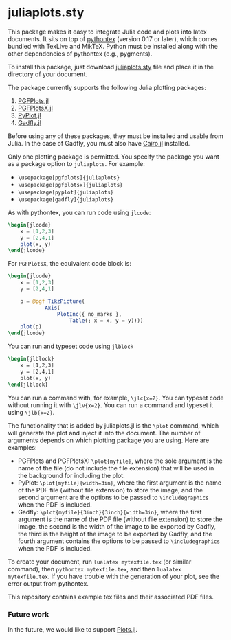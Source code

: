 # juliaplots.sty

This package makes it easy to integrate Julia code and plots into latex documents. It sits on top of [pythontex](https://www.ctan.org/pkg/pythontex?lang=en) (version 0.17 or later), which comes bundled with TexLive and MikTeX. Python must be installed along with the other dependencies of pythontex (e.g., pygments).

To install this package, just download [juliaplots.sty](https://github.com/sisl/juliaplots.sty/raw/master/juliaplots.sty) file and place it in the directory of your document.

The package currently supports the following Julia plotting packages:

1. [PGFPlots.jl](https://github.com/sisl/PGFPlots.jl)
2. [PGFPlotsX.jl](https://github.com/KristofferC/PGFPlotsX.jl)
3. [PyPlot.jl](https://github.com/stevengj/PyPlot.jl)
4. [Gadfly.jl](https://github.com/dcjones/Gadfly.jl)

Before using any of these packages, they must be installed and usable from Julia. In the case of Gadfly, you must also have [Cairo.jl](https://github.com/JuliaGraphics/Cairo.jl)  installed.

Only one plotting package is permitted. You specify the package you want as a package option to `juliaplots`. For example:
* `\usepackage[pgfplots]{juliaplots}`
* `\usepackage[pgfplotsx]{juliaplots}`
* `\usepackage[pyplot]{juliaplots}`
* `\usepackage[gadfly]{juliaplots}`

As with pythontex, you can run code using `jlcode`:
```latex
\begin{jlcode}
	x = [1,2,3]
	y = [2,4,1]
	plot(x, y)
\end{jlcode}
```

For `PGFPlotsX`, the equivalent code block is:
```latex
\begin{jlcode}
	x = [1,2,3]
	y = [2,4,1]

	p = @pgf TikzPicture(
            Axis(
                PlotInc({ no_marks },
                    Table(; x = x, y = y))))
	plot(p)
\end{jlcode}
```

You can run and typeset code using `jlblock`
```latex
\begin{jlblock}
	x = [1,2,3]
	y = [2,4,1]
	plot(x, y)
\end{jlblock}
```

You can run a command with, for example, `\jlc{x=2}`. You can typeset code without running it with `\jlv{x=2}`. You can run a command and typeset it using `\jlb{x=2}`.

The functionality that is added by juliaplots.jl is the `\plot` command, which will generate the plot and inject it into the document. The number of arguments depends on which plotting package you are using. Here are examples:
* PGFPlots and PGFPlotsX: `\plot{myfile}`, where the sole argument is the name of the file (do not include the file extension) that will be used in the background for including the plot.
* PyPlot: `\plot{myfile}{width=3in}`, where the first argument is the name of the PDF file (without file extension) to store the image, and the second argument are the options to be passed to `\includegraphics` when the PDF is included.
* Gadfly: `\plot{myfile}{3inch}{3inch}{width=3in}`, where the first argument is the name of the PDF file (without file extension) to store the image, the second is the width of the image to be exported by Gadfly, the third is the height of the image to be exported by Gadfly, and the fourth argument contains the options to be passed to `\includegraphics` when the PDF is included.

To create your document, run `lualatex mytexfile.tex` (or similar command), then `pythontex mytexfile.tex`, and then `lualatex mytexfile.tex`. If you have trouble with the generation of your plot, see the error output from pythontex.

This repository contains example tex files and their associated PDF files.

### Future work

In the future, we would like to support [Plots.jl](https://github.com/tbreloff/Plots.jl).
